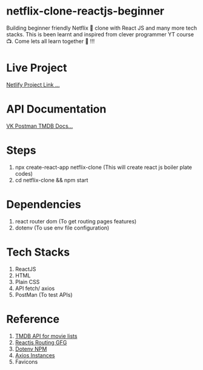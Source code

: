 # netflix-clone-reactjs-beginner

Building beginner friendly Netflix 🎥 clone with React JS and many more tech stacks. This is been learnt and inspired from clever programmer YT course 📺. Come lets all learn together 💃 !!!

# Live Project

[Netlify Project Link ...]()

# API Documentation

[VK Postman TMDB Docs...](https://documenter.getpostman.com/view/15013868/UVeCQ8di)

# Steps

1. npx create-react-app netflix-clone (This will create react js boiler plate codes)
2. cd netflix-clone && npm start

# Dependencies

1. react router dom (To get routing pages features)
2. dotenv (To use env file configuration)

# Tech Stacks

1. ReactJS
2. HTML
3. Plain CSS
4. API fetch/ axios
5. PostMan (To test APIs)

# Reference

1. [TMDB API for movie lists](https://www.themoviedb.org/settings/api)
2. [Reactjs Routing GFG](https://www.geeksforgeeks.org/reactjs-router/)
3. [Dotenv NPM](https://www.npmjs.com/package/dotenv)
4. [Axios Instances](https://axios-http.com/docs/instance)
5. Favicons
